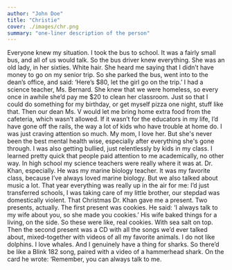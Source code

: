 ```yaml
---
author: "John Doe"
title: "Christie"
cover: ./images/chr.png
summary: "one-liner description of the person"
---
```


Everyone knew my situation. I took the bus to school. It was a fairly small bus, and
all of us would talk. So the bus driver knew everything. She was an old lady, in her
sixties. White hair. She heard me saying that I didn’t have money to go on my
senior trip. So she parked the bus, went into to the dean’s office, and said: ‘Here’s
$80, let the girl go on the trip.’ I had a science teacher, Ms. Bernard. She knew that
we were homeless, so every once in awhile she’d pay me $20 to clean her
classroom. Just so that I could do something for my birthday, or get myself pizza
one night, stuff like that. Then our dean Ms. V would let me bring home extra food
from the cafeteria, which wasn’t allowed. If it wasn’t for the educators in my life, I’d
have gone off the rails, the way a lot of kids who have trouble at home do. I was
just craving attention so much. My mom, I love her. But she's never been the best
mental health wise, especially after everything she's gone through. I was also
getting bullied, just relentlessly by kids in my class. I learned pretty quick that
people paid attention to me academically, no other way. In high school my science
teachers were really where it was at. Dr. Khan, especially. He was my marine
biology teacher. It was my favorite class, because I’ve always loved marine biology.
But we also talked about music a lot. That year everything was really up in the air
for me: I’d just transferred schools, I was taking care of my little brother, our
stepdad was domestically violent. That Christmas Dr. Khan gave me a present. Two
presents, actually. The first present was cookies. He said: ‘I always talk to my wife
about you, so she made you cookies.’ His wife baked things for a living, on the
side. So these were like, real cookies. With sea salt on top. Then the second
present was a CD with all the songs we’d ever talked about, mixed-together with
videos of all my favorite animals. I do not like dolphins. I love whales. And I
genuinely have a thing for sharks. So there’d be like a Blink 182 song, paired with a
video of a hammerhead shark. On the card he wrote: ‘Remember, you can always
talk to me.
